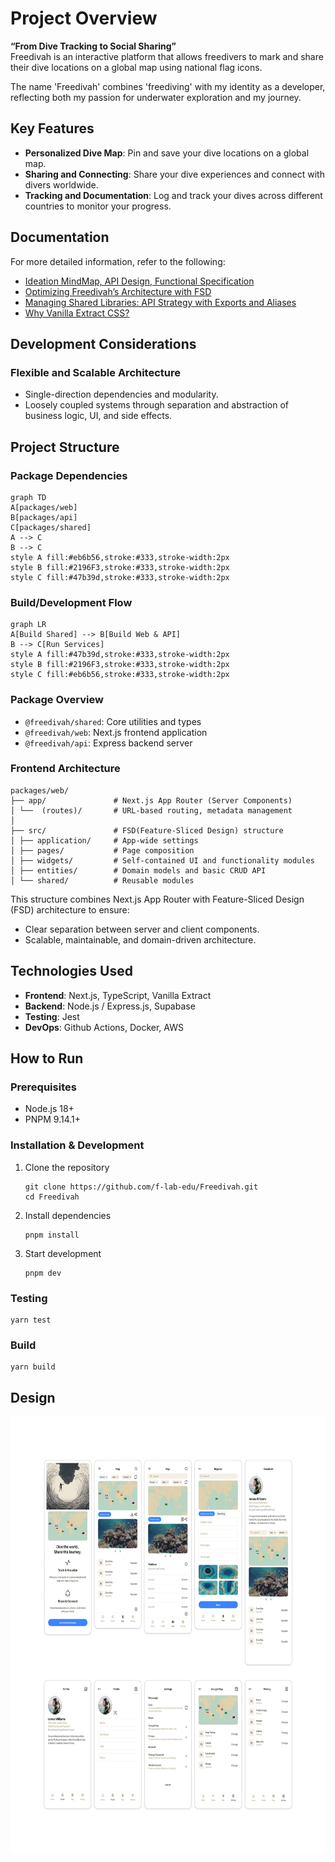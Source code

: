 # Project Overview  
**“From Dive Tracking to Social Sharing”**  
Freedivah is an interactive platform that allows freedivers to mark and share their dive locations on a global map using national flag icons.

The name 'Freedivah' combines 'freediving' with my identity as a developer, reflecting both my passion for underwater exploration and my journey.

## Key Features

- **Personalized Dive Map**: Pin and save your dive locations on a global map.
- **Sharing and Connecting**: Share your dive experiences and connect with divers worldwide.
- **Tracking and Documentation**: Log and track your dives across different countries to monitor your progress.
  
## Documentation
For more detailed information, refer to the following:
- [Ideation MindMap, API Design, Functional Specification](https://jiah827.notion.site/Project-Freedivah-10f4ef50e633807387d4c9307d622bdb?pvs=74)
- [Optimizing Freedivah’s Architecture with FSD](https://www.notion.so/jiah827/Optimizing-Freedivah-s-Architecture-with-Feature-Sliced-Design-1134ef50e63380b1b47bea0cc16f5f64)
- [Managing Shared Libraries: API Strategy with Exports and Aliases](https://www.notion.so/jiah827/exports-alias-API-1434ef50e63380a3aacad6eb9b7fec3b)
- [Why Vanilla Extract CSS?](https://www.notion.so/jiah827/CSS-1424ef50e633802ab39cec3730fe2d74)

## Development Considerations

### Flexible and Scalable Architecture
   - Single-direction dependencies and modularity.
   - Loosely coupled systems through separation and abstraction of business logic, UI, and side effects. 
  
## Project Structure
### Package Dependencies
```mermaid
graph TD
A[packages/web]
B[packages/api]
C[packages/shared]
A --> C
B --> C
style A fill:#eb6b56,stroke:#333,stroke-width:2px
style B fill:#2196F3,stroke:#333,stroke-width:2px
style C fill:#47b39d,stroke:#333,stroke-width:2px
```
### Build/Development Flow
```mermaid
graph LR
A[Build Shared] --> B[Build Web & API]
B --> C[Run Services]
style A fill:#47b39d,stroke:#333,stroke-width:2px
style B fill:#2196F3,stroke:#333,stroke-width:2px
style C fill:#eb6b56,stroke:#333,stroke-width:2px
```
### Package Overview
- `@freedivah/shared`: Core utilities and types
- `@freedivah/web`: Next.js frontend application
- `@freedivah/api`: Express backend server

### Frontend Architecture
```
packages/web/
├── app/               # Next.js App Router (Server Components)
│ └──  (routes)/       # URL-based routing, metadata management
│
├── src/               # FSD(Feature-Sliced Design) structure
│ ├── application/     # App-wide settings
│ ├── pages/           # Page composition
│ ├── widgets/         # Self-contained UI and functionality modules
│ ├── entities/        # Domain models and basic CRUD API
│ └── shared/          # Reusable modules
```
This structure combines Next.js App Router with Feature-Sliced Design (FSD) architecture to ensure:
- Clear separation between server and client components.
- Scalable, maintainable, and domain-driven architecture.

## Technologies Used
   - **Frontend**: Next.js, TypeScript, Vanilla Extract
   - **Backend**: Node.js / Express.js, Supabase
   - **Testing**: Jest
   - **DevOps**: Github Actions, Docker, AWS

## How to Run
### Prerequisites
- Node.js 18+ 
- PNPM 9.14.1+

### Installation & Development
1. Clone the repository
   ```
   git clone https://github.com/f-lab-edu/Freedivah.git
   cd Freedivah
   ```
2. Install dependencies
   ```
   pnpm install
   ```
3. Start development
   ```
   pnpm dev
   ```
### Testing
   ```
   yarn test 
   ```
### Build
   ```
   yarn build
   ```

## Design
<img src="docs/images/Freedivah_Design.webp" alt="Freedivah Design" style="width: auto; height: 700px" />








